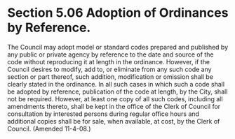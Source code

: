 Section 5.06 Adoption of Ordinances by Reference.
=================================================

The Council may adopt model or standard codes prepared and published by
any public or private agency by reference to the date and source of the
code without reproducing it at length in the ordinance. However, if the
Council desires to modify, add to, or eliminate from any such code any
section or part thereof, such addition, modification or omission shall
be clearly stated in the ordinance. In all such cases in which such a
code shall be adopted by reference, publication of the code at length,
by the City, shall not be required. However, at least one copy of all
such codes, including all amendments thereto, shall be kept in the
office of the Clerk of Council for consultation by interested persons
during regular office hours and additional copies shall be for sale,
when available, at cost, by the Clerk of Council. (Amended 11-4-08.)

